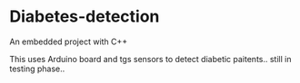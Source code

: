 # Diabetes-detection
An embedded project with C++


This uses Arduino board and tgs sensors to detect diabetic paitents.. still in testing phase..


